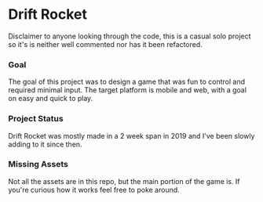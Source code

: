 # Drift Rocket

Disclaimer to anyone looking through the code, this is a casual solo project so it's is neither well commented nor has it been refactored.

### Goal

The goal of this project was to design a game that was fun to control and required minimal input.  The target platform is mobile and web, with a goal on easy and quick to play.

### Project Status

Drift Rocket was mostly made in a 2 week span in 2019 and I've been slowly adding to it since then.

### Missing Assets

Not all the assets are in this repo, but the main portion of the game is.  If you're curious how it works feel free to poke around.
